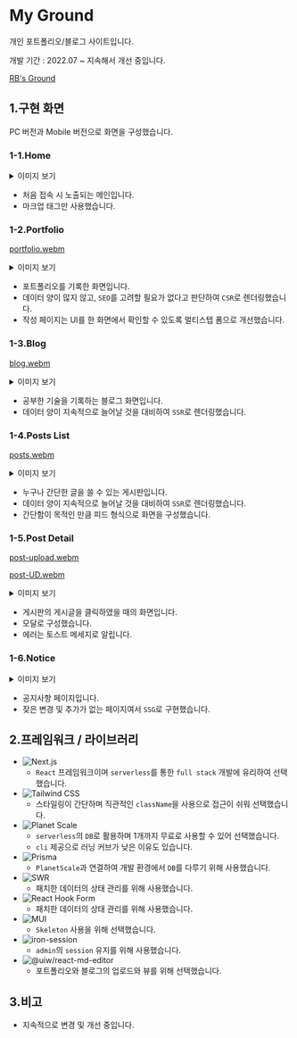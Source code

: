 # My Ground

개인 포트폴리오/블로그 사이트입니다.

개발 기간 : 2022.07 ~ 
지속해서 개선 중입니다.

[RB's Ground](https://real-bird.vercel.app)

## 1.구현 화면

PC 버전과 Mobile 버전으로 화면을 구성했습니다.

### 1-1.Home
<details>
<summary>이미지 보기</summary>

![01-home](https://user-images.githubusercontent.com/83404864/205239068-a527a590-9749-40e0-91f4-ffed4c18b497.jpg)

</details>

- 처음 접속 시 노출되는 메인입니다.
- 마크업 태그만 사용했습니다.

### 1-2.Portfolio

[portfolio.webm](https://user-images.githubusercontent.com/83404864/205243644-c557da07-b2eb-498a-a8bf-282abaea918d.webm)

<details>
<summary>이미지 보기</summary>

![02-portfolio](https://user-images.githubusercontent.com/83404864/205244617-811b4da0-3bbc-4c9f-b006-1853ea54c8fd.jpg)

**초기 UI**
![03-portfolio-upload](https://user-images.githubusercontent.com/83404864/205244882-226e3fc0-6bd1-4cad-97e7-98ed030ac215.jpg)

![03-portfolio-revised](https://user-images.githubusercontent.com/83404864/205244991-1a6aa442-04f1-47f2-bb9f-05fc53564eaf.jpg)

**변경 UI**
![03-portfolio-upload](https://user-images.githubusercontent.com/83404864/207894112-bc41cda9-54c1-4062-ba4c-6b4e3a3bd5b5.jpg)

![03-portfolio-revised](https://user-images.githubusercontent.com/83404864/207894132-1bf76eea-7faf-4ee9-9df7-c0e44442bd7c.jpg)

</details>

- 포트폴리오를 기록한 화면입니다.
- 데이터 양이 많지 않고, `SEO`를 고려할 필요가 없다고 판단하여 `CSR`로 렌더링했습니다.
- 작성 페이지는 UI를 한 화면에서 확인할 수 있도록 멀티스텝 폼으로 개선했습니다.

### 1-3.Blog

[blog.webm](https://user-images.githubusercontent.com/83404864/205252747-d8d3e87e-07d0-447a-94c3-c0d112145fc8.webm)

<details>
<summary>이미지 보기</summary>

![04-blog](https://user-images.githubusercontent.com/83404864/205253162-168df69c-9151-4eee-9e50-b73042cad367.jpg)

![04-blog-upload](https://user-images.githubusercontent.com/83404864/205253340-d672fb1d-bb66-4274-a157-ed9d9767c5a4.jpg)

![04-blog-revised](https://user-images.githubusercontent.com/83404864/205253349-3868a6d8-88ca-491f-b44b-7d1fdfa82d33.jpg)

</details>

- 공부한 기술을 기록하는 블로그 화면입니다.
- 데이터 양이 지속적으로 늘어날 것을 대비하여 `SSR`로 렌더링했습니다.

### 1-4.Posts List

[posts.webm](https://user-images.githubusercontent.com/83404864/205255350-53c26ffd-f862-45e6-acea-a2aa611f5555.webm)

<details>

<summary>이미지 보기</summary>

![06-contact](https://user-images.githubusercontent.com/83404864/205257254-c35278ae-18f4-4b78-bfda-42e3b493a99c.jpg)

</details>

- 누구나 간단한 글을 쓸 수 있는 게시판입니다.
- 데이터 양이 지속적으로 늘어날 것을 대비하여 `SSR`로 렌더링했습니다.
- 간단함이 목적인 만큼 피드 형식으로 화면을 구성했습니다.

### 1-5.Post Detail

[post-upload.webm](https://user-images.githubusercontent.com/83404864/205256197-db05aa4d-7440-4589-82a6-2d07f848b4e8.webm)

[post-UD.webm](https://user-images.githubusercontent.com/83404864/205256223-eee58df8-dbb5-48bc-bf6f-3ceb086ca023.webm)

<details>

<summary>이미지 보기</summary>

![07-contact_detail](https://user-images.githubusercontent.com/83404864/205258301-3c9afa54-b3f9-46f7-a35d-cb85d12c776f.jpg)

</details>

- 게시판의 게시글을 클릭하였을 때의 화면입니다.
- 모달로 구성했습니다.
- 에러는 토스트 메세지로 알립니다.

### 1-6.Notice

<details>

<summary>이미지 보기</summary>

![08-notice](https://user-images.githubusercontent.com/83404864/205270840-5c62a39e-34c8-4b2a-9747-5aea9a95d3bb.jpg)

![09-notice_detail](https://user-images.githubusercontent.com/83404864/205270870-a766e7f3-9393-4d49-8e95-2f00ed2d20b7.jpg)

</details>

- 공지사항 페이지입니다.
- 잦은 변경 및 추가가 없는 페이지여서 `SSG`로 구현했습니다.

## 2.프레임워크 / 라이브러리

- ![Next.js](https://img.shields.io/badge/Next%2Ejs-000000?style=flat&logo=nextjs&logoColor=white)
  - `React` 프레임워크이며 `serverless`를 통한 `full stack` 개발에 유리하여 선택했습니다.
- ![Tailwind CSS](https://img.shields.io/badge/Tailwind%20CSS-06B6D4?style=flat&logo=tailwindcss&logoColor=white)
  - 스타일링이 간단하며 직관적인 `className`을 사용으로 접근이 쉬워 선택했습니다.
- ![Planet Scale](https://img.shields.io/badge/PlanetScale-000000?style=flat&logo=planetscale&logoColor=white)
  - `serverless`의 `DB`로 활용하며 1개까지 무료로 사용할 수 있어 선택했습니다.
  - `cli` 제공으로 러닝 커브가 낮은 이유도 있습니다.
- ![Prisma](https://img.shields.io/badge/Prisma-2D3748?style=flat&logo=prisma&logoColor=white)
  - `PlanetScale`과 연결하여 개발 환경에서 `DB`를 다루기 위해 사용했습니다.
- ![SWR](https://img.shields.io/badge/SWR-ffffff?style=flat&logo=swr&logoColor=black)
  - 패치한 데이터의 상태 관리를 위해 사용했습니다.
- ![React Hook Form](https://img.shields.io/badge/React%20Hook%20Form-EC5990?style=flat&logo=reacthookform&logoColor=black)
  - 패치한 데이터의 상태 관리를 위해 사용했습니다.
- ![MUI](https://img.shields.io/badge/MUI%2fmaterial-007FFF?style=flat&logo=mui&logoColor=white)
  - `Skeleton` 사용을 위해 선택했습니다.
- ![iron-session](https://img.shields.io/badge/iron-session-6E6E6E?style=flat&logoColor=white)
  - `admin`의 `session` 유지를 위해 사용했습니다.
- ![@uiw/react-md-editor](https://img.shields.io/badge/react-md-editor-8b949e?style=flat&logoColor=white)
  - 포트폴리오와 블로그의 업로드와 뷰를 위해 선택했습니다.
  
## 3.비고

- 지속적으로 변경 및 개선 중입니다.
